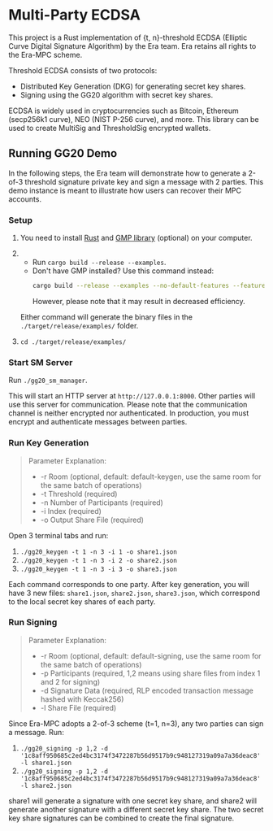 # Multi-Party ECDSA

This project is a Rust implementation of {t, n}-threshold ECDSA (Elliptic Curve Digital Signature Algorithm) by the Era team. Era retains all rights to the Era-MPC scheme.

Threshold ECDSA consists of two protocols:
- Distributed Key Generation (DKG) for generating secret key shares.
- Signing using the GG20 algorithm with secret key shares.

ECDSA is widely used in cryptocurrencies such as Bitcoin, Ethereum (secp256k1 curve), NEO (NIST P-256 curve), and more. This library can be used to create MultiSig and ThresholdSig encrypted wallets.

## Running GG20 Demo

In the following steps, the Era team will demonstrate how to generate a 2-of-3 threshold signature private key and sign a message with 2 parties. This demo instance is meant to illustrate how users can recover their MPC accounts.

### Setup

1. You need to install [Rust](https://rustup.rs/) and [GMP library](https://gmplib.org) (optional) on your computer.
2. - Run `cargo build --release --examples`.
   - Don't have GMP installed? Use this command instead:
     ```bash
     cargo build --release --examples --no-default-features --features curv-kzen/num-bigint
     ```
     However, please note that it may result in decreased efficiency.

   Either command will generate the binary files in the `./target/release/examples/` folder.
3. `cd ./target/release/examples/`

### Start SM Server

Run `./gg20_sm_manager`.

This will start an HTTP server at `http://127.0.0.1:8000`. Other parties will use this server for communication. Please note that the communication channel is neither encrypted nor authenticated. In production, you must encrypt and authenticate messages between parties.

### Run Key Generation

> Parameter Explanation:
> - -r Room (optional, default: default-keygen, use the same room for the same batch of operations)
> - -t Threshold (required)
> - -n Number of Participants (required)
> - -i Index (required)
> - -o Output Share File (required)

Open 3 terminal tabs and run:

1. `./gg20_keygen -t 1 -n 3 -i 1 -o share1.json`
2. `./gg20_keygen -t 1 -n 3 -i 2 -o share2.json`
3. `./gg20_keygen -t 1 -n 3 -i 3 -o share3.json`

Each command corresponds to one party. After key generation, you will have 3 new files: `share1.json`, `share2.json`, `share3.json`, which correspond to the local secret key shares of each party.

### Run Signing

> Parameter Explanation:
> - -r Room (optional, default: default-signing, use the same room for the same batch of operations)
> - -p Participants (required, 1,2 means using share files from index 1 and 2 for signing)
> - -d Signature Data (required, RLP encoded transaction message hashed with Keccak256)
> - -l Share File (required)

Since Era-MPC adopts a 2-of-3 scheme (t=1, n=3), any two parties can sign a message. Run:

1. `./gg20_signing -p 1,2 -d '1c8aff950685c2ed4bc3174f3472287b56d9517b9c948127319a09a7a36deac8' -l share1.json`
2. `./gg20_signing -p 1,2 -d '1c8aff950685c2ed4bc3174f3472287b56d9517b9c948127319a09a7a36deac8' -l share2.json`

share1 will generate a signature with one secret key share, and share2 will generate another signature with a different secret key share. The two secret key share signatures can be combined to create the final signature.